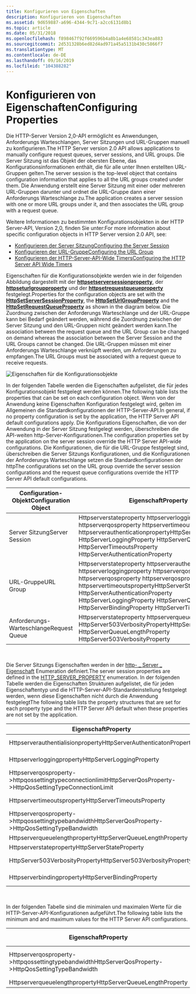 ```yaml
---
title: Konfigurieren von Eigenschaften
description: Konfigurieren von Eigenschaften
ms.assetid: 9d659887-a696-4344-9c71-a2cc6131d8b1
ms.topic: article
ms.date: 05/31/2018
ms.openlocfilehash: f898467f92f669596b4a8b1a4e68581c343ea883
ms.sourcegitcommit: 2d531328b6ed82d4ad971a45a5131b430c5866f7
ms.translationtype: MT
ms.contentlocale: de-DE
ms.lasthandoff: 09/16/2019
ms.locfileid: "104388282"
---
```

# <a name="configuring-properties"></a><span data-ttu-id="053e4-103">Konfigurieren von Eigenschaften</span><span class="sxs-lookup"><span data-stu-id="053e4-103">Configuring Properties</span></span>

<span data-ttu-id="053e4-104">Die HTTP-Server Version 2,0-API ermöglicht es Anwendungen, Anforderungs Warteschlangen, Server Sitzungen und URL-Gruppen manuell zu konfigurieren.</span><span class="sxs-lookup"><span data-stu-id="053e4-104">The HTTP Server version 2.0 API allows applications to manually configure request queues, server sessions, and URL groups.</span></span> <span data-ttu-id="053e4-105">Die Server Sitzung ist das Objekt der obersten Ebene, das Konfigurationsinformationen enthält, die für alle unter Ihnen erstellten URL-Gruppen gelten.</span><span class="sxs-lookup"><span data-stu-id="053e4-105">The server session is the top-level object that contains configuration information that applies to all the URL groups created under them.</span></span> <span data-ttu-id="053e4-106">Die Anwendung erstellt eine Server Sitzung mit einer oder mehreren URL-Gruppen darunter und ordnet die URL-Gruppe dann einer Anforderungs Warteschlange zu.</span><span class="sxs-lookup"><span data-stu-id="053e4-106">The application creates a server session with one or more URL groups under it, and then associates the URL group with a request queue.</span></span>

<span data-ttu-id="053e4-107">Weitere Informationen zu bestimmten Konfigurationsobjekten in der HTTP Server-API, Version 2,0, finden Sie unter:</span><span class="sxs-lookup"><span data-stu-id="053e4-107">For more information about specific configuration objects in HTTP Server version 2.0 API, see:</span></span>

-   [<span data-ttu-id="053e4-108">Konfigurieren der Server Sitzung</span><span class="sxs-lookup"><span data-stu-id="053e4-108">Configuring the Server Session</span></span>](configuring-the-server-session.md)
-   [<span data-ttu-id="053e4-109">Konfigurieren der URL-Gruppe</span><span class="sxs-lookup"><span data-stu-id="053e4-109">Configuring the URL Group</span></span>](configuring-the-url-group.md)
-   [<span data-ttu-id="053e4-110">Konfigurieren der HTTP-Server-API-Wide Timers</span><span class="sxs-lookup"><span data-stu-id="053e4-110">Configuring the HTTP Server API Wide Timers</span></span>](configuring-the-http-server-api-wide-timers.md)

<span data-ttu-id="053e4-111">Eigenschaften für die Konfigurationsobjekte werden wie in der folgenden Abbildung dargestellt mit der [**httpsetserversessionproperty**](/windows/desktop/api/Http/nf-http-httpsetserversessionproperty), der [**httpseturlgroupproperty**](/windows/desktop/api/Http/nf-http-httpseturlgroupproperty) und der [**httpsetrequestqueueproperty**](/windows/desktop/api/Http/nf-http-httpsetrequestqueueproperty) festgelegt.</span><span class="sxs-lookup"><span data-stu-id="053e4-111">Properties for the configuration objects are set with the [**HttpSetServerSessionProperty**](/windows/desktop/api/Http/nf-http-httpsetserversessionproperty), the [**HttpSetUrlGroupProperty**](/windows/desktop/api/Http/nf-http-httpseturlgroupproperty) and the [**HttpSetRequestQueueProperty**](/windows/desktop/api/Http/nf-http-httpsetrequestqueueproperty) as shown in the diagram below.</span></span> <span data-ttu-id="053e4-112">Die Zuordnung zwischen der Anforderungs Warteschlange und der URL-Gruppe kann bei Bedarf geändert werden, während die Zuordnung zwischen der Server Sitzung und den URL-Gruppen nicht geändert werden kann.</span><span class="sxs-lookup"><span data-stu-id="053e4-112">The association between the request queue and the URL Group can be changed on demand whereas the association between the Server Session and the URL Groups cannot be changed.</span></span> <span data-ttu-id="053e4-113">Die URL-Gruppen müssen mit einer Anforderungs Warteschlange verknüpft werden, um Anforderungen zu empfangen.</span><span class="sxs-lookup"><span data-stu-id="053e4-113">The URL Groups must be associated with a request queue to receive requests.</span></span>

![Eigenschaften für die Konfigurationsobjekte](images/configpropinv2.png)

<span data-ttu-id="053e4-115">In der folgenden Tabelle werden die Eigenschaften aufgelistet, die für jedes Konfigurationsobjekt festgelegt werden können.</span><span class="sxs-lookup"><span data-stu-id="053e4-115">The following table lists the properties that can be set on each configuration object.</span></span> <span data-ttu-id="053e4-116">Wenn von der Anwendung keine Eigenschaften Konfiguration festgelegt wird, gelten im Allgemeinen die Standardkonfigurationen der HTTP-Server-API.</span><span class="sxs-lookup"><span data-stu-id="053e4-116">In general, if no property configuration is set by the application, the HTTP Server API default configurations apply.</span></span> <span data-ttu-id="053e4-117">Die Konfigurations Eigenschaften, die von der Anwendung in der Server Sitzung festgelegt werden, überschreiben die API-weiten http-Server-Konfigurationen.</span><span class="sxs-lookup"><span data-stu-id="053e4-117">The configuration properties set by the application on the server session override the HTTP Server API-wide configurations.</span></span> <span data-ttu-id="053e4-118">Die Konfigurationen, die für die URL-Gruppe festgelegt sind, überschreiben die Server Sitzungs Konfigurationen, und die Konfigurationen der Anforderungs Warteschlange setzen die Standardkonfigurationen der http</span><span class="sxs-lookup"><span data-stu-id="053e4-118">The configurations set on the URL group override the server session configurations and the request queue configurations override the HTTP Server API default configurations.</span></span>



| <span data-ttu-id="053e4-119">Configuration-Objekt</span><span class="sxs-lookup"><span data-stu-id="053e4-119">Configuration Object</span></span> | <span data-ttu-id="053e4-120">Eigenschaft</span><span class="sxs-lookup"><span data-stu-id="053e4-120">Property</span></span>                                                                                                                                                      |
|----------------------|---------------------------------------------------------------------------------------------------------------------------------------------------------------|
| <span data-ttu-id="053e4-121">Server Sitzung</span><span class="sxs-lookup"><span data-stu-id="053e4-121">Server Session</span></span>       | <span data-ttu-id="053e4-122">Httpserverstateproperty httpserverloggingproperty httpserverqosproperty httpservertimeoutsproperty httpserverauthenticationproperty</span><span class="sxs-lookup"><span data-stu-id="053e4-122">HttpServerStateProperty HttpServerLoggingProperty HttpServerQosProperty HttpServerTimeoutsProperty HttpServerAuthenticationProperty</span></span>                           |
| <span data-ttu-id="053e4-123">URL-Gruppe</span><span class="sxs-lookup"><span data-stu-id="053e4-123">URL Group</span></span>            | <span data-ttu-id="053e4-124">Httpserverstateproperty httpserverauthenticationproperty httpserverloggingproperty httpserverqosproperty httpserverqosproperty httpserverqosproperty httpservertimeoutsproperty</span><span class="sxs-lookup"><span data-stu-id="053e4-124">HttpServerStateProperty HttpServerAuthenticationProperty HttpServerLoggingProperty HttpServerQosProperty HttpServerBindingProperty HttpServerTimeoutsProperty</span></span> |
| <span data-ttu-id="053e4-125">Anforderungs-Warteschlange</span><span class="sxs-lookup"><span data-stu-id="053e4-125">Request Queue</span></span>        | <span data-ttu-id="053e4-126">Httpserverstateproperty httpserverqueuelengthproperty HttpServer503VerbosityProperty</span><span class="sxs-lookup"><span data-stu-id="053e4-126">HttpServerStateProperty HttpServerQueueLengthProperty HttpServer503VerbosityProperty</span></span>                                                                          |



 

<span data-ttu-id="053e4-127">Die Server Sitzungs Eigenschaften werden in der [http- \_ Server \_ Eigenschaft](/windows/desktop/api/Http/ne-http-http_server_property) Enumeration definiert.</span><span class="sxs-lookup"><span data-stu-id="053e4-127">The server session properties are defined in the [HTTP\_SERVER\_PROPERTY](/windows/desktop/api/Http/ne-http-http_server_property) enumeration.</span></span> <span data-ttu-id="053e4-128">In der folgenden Tabelle werden die Eigenschaften Strukturen aufgelistet, die für jeden Eigenschaftentyp und die HTTP-Server-API-Standardeinstellung festgelegt werden, wenn diese Eigenschaften nicht durch die Anwendung festgelegt</span><span class="sxs-lookup"><span data-stu-id="053e4-128">The following table lists the property structures that are set for each property type and the HTTP Server API default when these properties are not set by the application.</span></span>



| <span data-ttu-id="053e4-129">Eigenschaft</span><span class="sxs-lookup"><span data-stu-id="053e4-129">Property</span></span>                                                    | <span data-ttu-id="053e4-130">Struktur</span><span class="sxs-lookup"><span data-stu-id="053e4-130">Structure</span></span>                                                                     | <span data-ttu-id="053e4-131">HTTP-Server-API-Standard</span><span class="sxs-lookup"><span data-stu-id="053e4-131">HTTP Server API Default</span></span>    |
|-------------------------------------------------------------|-------------------------------------------------------------------------------|----------------------------|
| <span data-ttu-id="053e4-132">Httpserverauthentialisionproperty</span><span class="sxs-lookup"><span data-stu-id="053e4-132">HttpServerAuthenticatonProperty</span></span>                             | [<span data-ttu-id="053e4-133">**HTTP- \_ Server \_ Authentifizierungs \_ Informationen**</span><span class="sxs-lookup"><span data-stu-id="053e4-133">**HTTP\_SERVER\_AUTHENTICATION\_INFO**</span></span>](/windows/desktop/api/Http/ns-http-http_server_authentication_info) | <span data-ttu-id="053e4-134">Keine Authentifizierung</span><span class="sxs-lookup"><span data-stu-id="053e4-134">No Authentication</span></span>          |
| <span data-ttu-id="053e4-135">Httpserverloggingproperty</span><span class="sxs-lookup"><span data-stu-id="053e4-135">HttpServerLoggingProperty</span></span>                                   | [<span data-ttu-id="053e4-136">**HTTP- \_ Protokollierungs \_ Informationen**</span><span class="sxs-lookup"><span data-stu-id="053e4-136">**HTTP\_LOGGING\_INFO**</span></span>](/windows/desktop/api/Http/ns-http-http_logging_info)                              | <span data-ttu-id="053e4-137">Keine Protokollierung</span><span class="sxs-lookup"><span data-stu-id="053e4-137">No Logging</span></span>                 |
| <span data-ttu-id="053e4-138">Httpserverqosproperty->httpqossettingtypeconnectionlimit</span><span class="sxs-lookup"><span data-stu-id="053e4-138">HttpServerQosProperty->HttpQosSettingTypeConnectionLimit</span></span> | [<span data-ttu-id="053e4-139">**HTTP- \_ Verbindungs \_ Limit- \_ Informationen**</span><span class="sxs-lookup"><span data-stu-id="053e4-139">**HTTP\_CONNECTION\_LIMIT\_INFO**</span></span>](/windows/desktop/api/Http/ns-http-http_connection_limit_info)           | <span data-ttu-id="053e4-140">Keine Begrenzung</span><span class="sxs-lookup"><span data-stu-id="053e4-140">No Limit</span></span>                   |
| <span data-ttu-id="053e4-141">Httpservertimeoutsproperty</span><span class="sxs-lookup"><span data-stu-id="053e4-141">HttpServerTimeoutsProperty</span></span>                                  | [<span data-ttu-id="053e4-142">**Informationen zum HTTP- \_ Timeout \_ Limit \_**</span><span class="sxs-lookup"><span data-stu-id="053e4-142">**HTTP\_TIMEOUT\_LIMIT\_INFO**</span></span>](/windows/desktop/api/Http/ns-http-http_timeout_limit_info)                 | <span data-ttu-id="053e4-143">120 Sek.</span><span class="sxs-lookup"><span data-stu-id="053e4-143">120 sec.</span></span>                   |
| <span data-ttu-id="053e4-144">Httpserverqosproperty->httpqossettingtypebandwidth</span><span class="sxs-lookup"><span data-stu-id="053e4-144">HttpServerQosProperty->HttpQosSettingTypeBandwidth</span></span>       | [<span data-ttu-id="053e4-145">**Informationen zur HTTP- \_ Bandbreiten \_ Beschränkung \_**</span><span class="sxs-lookup"><span data-stu-id="053e4-145">**HTTP\_BANDWIDTH\_LIMIT\_INFO**</span></span>](/windows/desktop/api/Http/ns-http-http_bandwidth_limit_info)             | <span data-ttu-id="053e4-146">Keine Begrenzung</span><span class="sxs-lookup"><span data-stu-id="053e4-146">No Limit</span></span>                   |
| <span data-ttu-id="053e4-147">Httpserverqueuelengthproperty</span><span class="sxs-lookup"><span data-stu-id="053e4-147">HttpServerQueueLengthProperty</span></span>                               | <span data-ttu-id="053e4-148">ULONG</span><span class="sxs-lookup"><span data-stu-id="053e4-148">ULONG</span></span>                                                                         | <span data-ttu-id="053e4-149">1000</span><span class="sxs-lookup"><span data-stu-id="053e4-149">1000</span></span>                       |
| <span data-ttu-id="053e4-150">Httpserverstateproperty</span><span class="sxs-lookup"><span data-stu-id="053e4-150">HttpServerStateProperty</span></span>                                     | [<span data-ttu-id="053e4-151">**HTTP- \_ Status \_ Informationen**</span><span class="sxs-lookup"><span data-stu-id="053e4-151">**HTTP\_STATE\_INFO**</span></span>](/windows/desktop/api/Http/ns-http-http_state_info)                                  | <span data-ttu-id="053e4-152">Aktiviert</span><span class="sxs-lookup"><span data-stu-id="053e4-152">Enabled</span></span>                    |
| <span data-ttu-id="053e4-153">HttpServer503VerbosityProperty</span><span class="sxs-lookup"><span data-stu-id="053e4-153">HttpServer503VerbosityProperty</span></span>                              | [<span data-ttu-id="053e4-154">**HTTP \_ 503- \_ Antwort \_ Ausführlichkeit**</span><span class="sxs-lookup"><span data-stu-id="053e4-154">**HTTP\_503\_RESPONSE\_VERBOSITY**</span></span>](/windows/desktop/api/Http/ne-http-http_503_response_verbosity)         | <span data-ttu-id="053e4-155">Httpresponseverbositybasic</span><span class="sxs-lookup"><span data-stu-id="053e4-155">HttpResponseVerbosityBasic</span></span> |
| <span data-ttu-id="053e4-156">Httpserverbindingproperty</span><span class="sxs-lookup"><span data-stu-id="053e4-156">HttpServerBindingProperty</span></span>                                   | [<span data-ttu-id="053e4-157">**HTTP- \_ Bindungs \_ Informationen**</span><span class="sxs-lookup"><span data-stu-id="053e4-157">**HTTP\_BINDING\_INFO**</span></span>](/windows/desktop/api/Http/ns-http-http_binding_info)                              | <span data-ttu-id="053e4-158">Keine</span><span class="sxs-lookup"><span data-stu-id="053e4-158">None</span></span>                       |



 

<span data-ttu-id="053e4-159">In der folgenden Tabelle sind die minimalen und maximalen Werte für die HTTP-Server-API-Konfigurationen aufgeführt.</span><span class="sxs-lookup"><span data-stu-id="053e4-159">The following table lists the minimum and and maximum values for the HTTP Server API configurations.</span></span>



| <span data-ttu-id="053e4-160">Eigenschaft</span><span class="sxs-lookup"><span data-stu-id="053e4-160">Property</span></span>                                              | <span data-ttu-id="053e4-161">HTTP-Server-API Maximum und minimal</span><span class="sxs-lookup"><span data-stu-id="053e4-161">HTTP Server API Maximum and Minimum</span></span>                        |
|-------------------------------------------------------|------------------------------------------------------------|
| <span data-ttu-id="053e4-162">Httpserverqosproperty->httpqossettingtypebandwidth</span><span class="sxs-lookup"><span data-stu-id="053e4-162">HttpServerQosProperty->HttpQosSettingTypeBandwidth</span></span> | <span data-ttu-id="053e4-163">Min = minimale \_ zulässige \_ Bandbreiten \_ Drosselung \_ Max = None</span><span class="sxs-lookup"><span data-stu-id="053e4-163">Min = MIN\_ALLOWED\_BANDWIDTH\_THROTTLING\_RATE Max = none</span></span> |
| <span data-ttu-id="053e4-164">Httpserverqueuelengthproperty</span><span class="sxs-lookup"><span data-stu-id="053e4-164">HttpServerQueueLengthProperty</span></span>                         | <span data-ttu-id="053e4-165">Min = 0xa Max = 0xFFFF</span><span class="sxs-lookup"><span data-stu-id="053e4-165">Min = 0xA Max = 0xFFFF</span></span>                                     |



 

 

 




